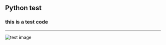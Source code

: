 ## Python test

### this is a test code

---

![test image](http://www.liaoxuefeng.com/files/attachments/00138676512923004999ceca5614eb2afc5c0efdd2e4640000/0)
